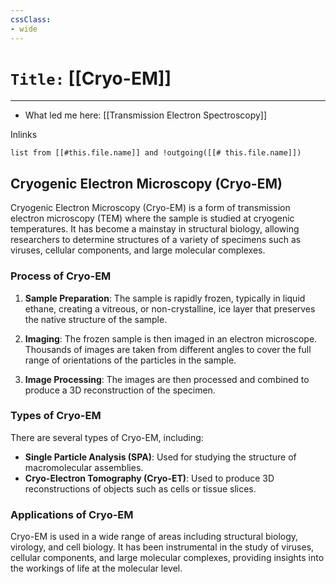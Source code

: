 ```yaml
---
cssClass:
- wide
---
```


# `Title:` [[Cryo-EM]]
--- 

- What led me here: [[Transmission Electron Spectroscopy]]

Inlinks
```dataview 
list from [[#this.file.name]] and !outgoing([[# this.file.name]]) 
```
## Cryogenic Electron Microscopy (Cryo-EM)

Cryogenic Electron Microscopy (Cryo-EM) is a form of transmission electron microscopy (TEM) where the sample is studied at cryogenic temperatures. It has become a mainstay in structural biology, allowing researchers to determine structures of a variety of specimens such as viruses, cellular components, and large molecular complexes.

### Process of Cryo-EM

1. **Sample Preparation**: The sample is rapidly frozen, typically in liquid ethane, creating a vitreous, or non-crystalline, ice layer that preserves the native structure of the sample.

2. **Imaging**: The frozen sample is then imaged in an electron microscope. Thousands of images are taken from different angles to cover the full range of orientations of the particles in the sample.

3. **Image Processing**: The images are then processed and combined to produce a 3D reconstruction of the specimen.

### Types of Cryo-EM

There are several types of Cryo-EM, including:

- **Single Particle Analysis (SPA)**: Used for studying the structure of macromolecular assemblies.
- **Cryo-Electron Tomography (Cryo-ET)**: Used to produce 3D reconstructions of objects such as cells or tissue slices.

### Applications of Cryo-EM

Cryo-EM is used in a wide range of areas including structural biology, virology, and cell biology. It has been instrumental in the study of viruses, cellular components, and large molecular complexes, providing insights into the workings of life at the molecular level.
